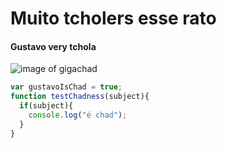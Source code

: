 # Muito tcholers esse rato
#### Gustavo very tchola
![image of gigachad](https://github.com/Cianeto/skills-communicate-using-markdown/assets/97137926/48c4d1f1-5c18-41c5-97f0-a16d64a2a95f)
``` javascript
var gustavoIsChad = true;
function testChadness(subject){
  if(subject){
    console.log("é chad");
  }
}
```
